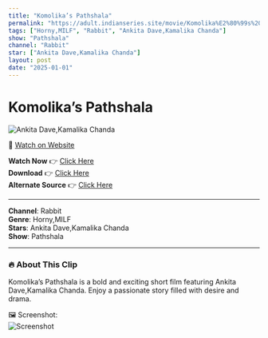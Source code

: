 ```yaml
---
title: "Komolika’s Pathshala"
permalink: "https://adult.indianseries.site/movie/Komolika%E2%80%99s%20Pathshala"
tags: ["Horny,MILF", "Rabbit", "Ankita Dave,Kamalika Chanda"]
show: "Pathshala"
channel: "Rabbit"
star: ["Ankita Dave,Kamalika Chanda"]
layout: post
date: "2025-01-01"
---
```


# Komolika’s Pathshala

![Ankita Dave,Kamalika Chanda](https://shorts.desisins.com/wp-content/uploads/2023/05/Komolika-hot-scene-from-pathshala-season-2-rabbit-movies-shorts.desisins.com_.jpg)

🔗 [Watch on Website](https://adult.indianseries.site/movie/Komolika%E2%80%99s%20Pathshala)

**Watch Now** 👉 [Click Here](https://adult.indianseries.site/movie/Komolika%E2%80%99s%20Pathshala)  
**Download** 👉 [Click Here](https://adult.indianseries.site/movie/Komolika%E2%80%99s%20Pathshala)  
**Alternate Source** 👉 [Click Here](https://adult.indianseries.site/movie/Komolika%E2%80%99s%20Pathshala)

---

**Channel**: Rabbit  
**Genre**: Horny,MILF  
**Stars**: Ankita Dave,Kamalika Chanda  
**Show**: Pathshala

---

### 🔥 About This Clip

Komolika’s Pathshala is a bold and exciting short film featuring Ankita Dave,Kamalika Chanda. Enjoy a passionate story filled with desire and drama.
 
🖼️ Screenshot:  
![Screenshot](https://shorts.desisins.com/wp-content/uploads/2023/05/Komolika-hot-scene-from-pathshala-season-2-rabbit-movies-shorts.desisins.com_.jpg)
